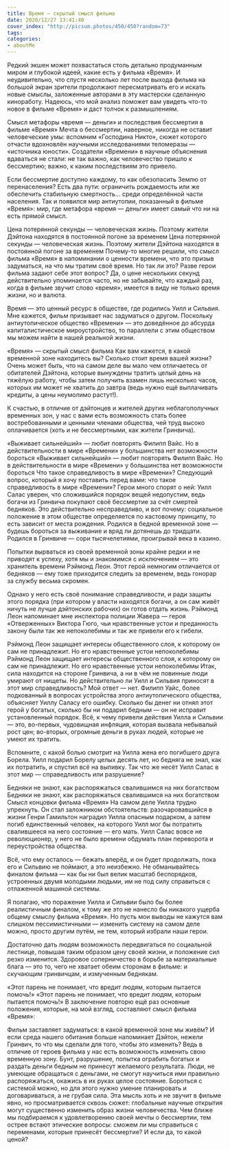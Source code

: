 ```yaml
---
title: Время — скрытый смысл фильма
date: 2020/12/27 13:41:40
cover_index: "http://picsum.photos/450/450?random=73"
tags:
categories:
- aboutMe
---
```


Редкий экшен может похвастаться столь детально продуманным миром и глубокой идеей, какие есть у фильма «Время». И неудивительно, что спустя несколько лет после выхода фильма на большой экран зрители продолжают пересматривать его и искать новые смыслы, заложенные авторами в эту мастерски сделанную киноработу. Надеюсь, что мой анализ поможет вам увидеть что-то новое в фильме «Время» и даст толчок к размышлениям.

<!-- more -->

Смысл метафоры «время — деньги» и последствия бессмертия в фильме «Время»
Мечта о бессмертии, наверное, никогда не оставит человеческие умы: вспомним «Господина Никто», сюжет которого отчасти вдохновлён научными исследованиями теломеразы — «источника юности». Создатели «Времени» в научные объяснения вдаваться не стали: не так важно, как человечество пришло к бессмертию; важно, к каким последствиям это привело.

Если бессмертие доступно каждому, то как обезопасить Землю от перенаселения? Есть два пути: ограничить рождаемость или же обеспечить стабильную смертность… среди определённой части населения. Так и появился мир антиутопии, показанный в фильме «Время»: мир, где метафора «время — деньги» имеет самый что ни на есть прямой смысл.

Цена потерянной секунды — человеческая жизнь. Поэтому жители Дэйтона находятся в постоянной погоне за временем
Цена потерянной секунды — человеческая жизнь. Поэтому жители Дэйтона находятся в постоянной погоне за временем
Почему-то многие решили, что смысл фильма «Время» в напоминании о ценности времени, что это призыв задуматься, на что мы тратим своё время. Но так ли это? Разве герои фильма задают себе этот вопрос? Да, о цене нескольких секунд действительно упоминается часто, но не забывайте, что каждый раз, когда в фильме звучит слово «время», имеется в виду не только время жизни, но и валюта.

Время — это ценный ресурс в обществе, где родились Уилл и Сильвия. Мне кажется, фильм призывает нас задуматься о другом. Поскольку антиутопическое общество «Времени» — это доведённое до абсурда капиталистическое мироустройство, то параллели с этим обществом мы можем найти в нашей реальной жизни.

«Время» — скрытый смысл фильма
Как вам кажется, в какой временной зоне находитесь вы? Сколько стоит время вашей жизни? Очень может быть, что на самом деле вы мало чем отличаетесь от обитателей Дэйтона, которые вынуждены тратить целый день на тяжёлую работу, чтобы затем получить взамен лишь несколько часов, которых им может не хватить до завтра (ведь нужно ещё выплачивать кредиты, а цены неумолимо растут!).

К счастью, в отличие от дэйтонцев и жителей других неблагополучных временных зон, у нас с вами есть возможность стать более востребованными и ценными членами общества, чей труд высоко оплачивается (хоть и не бессмертными, как жители Гринвича).

«Выживает сильнейший» — любит повторять Филипп Вайс. Но в действительности в мире «Времени» у большинства нет возможности бороться
«Выживает сильнейший» — любит повторять Филипп Вайс. Но в действительности в мире «Времени» у большинства нет возможности бороться
Что такое справедливость в мире «Времени»?
Следующий вопрос, который я хочу поставить перед вами: что такое справедливость в мире «Времени»? Герои много спорят о ней: Уилл Салас уверен, что сложившийся порядок вещей недопустим, ведь богачи из Гринвича покупают своё бессмертие за счёт смертей бедняков. Это действительно несправедливо, и вот почему: социальное положение в этом обществе определяется по кастовому принципу, то есть зависит от места рождения. Родился в бедной временной зоне — будешь бороться за выживание и вряд ли дотянешь до тридцати. Родился в Гринвиче — сори тысячелетиями, проигрывай века в казино.

Попытки вырваться из своей временной зоны крайне редки и не приводят к успеху, хотя мы и знакомимся с исключением — это хранитель времени Рэймонд Леон. Этот герой немногим отличается от бедняков — ему тоже приходится следить за временем, ведь гонорар за службу весьма скромен.

Однако у него есть своё понимание справедливости, и ради защиты этого порядка (при котором у власти находятся богачи, а он сам живёт ничуть не лучше дэйтонских рабочих) он готов отдать жизнь. Рэймонд Леон напоминает мне инспектора полиции Жавера — героя «Отверженных» Виктора Гюго, чьи нравственные устои и преданность закону были так же непоколебимы и так же привели его к гибели.

Рэймонд Леон защищает интересы общественного слоя, к которому он сам не принадлежит. Но его нравственные устои непоколебимы
Рэймонд Леон защищает интересы общественного слоя, к которому он сам не принадлежит. Но его нравственные устои непоколебимы
Итак, сила находится на стороне Гринвича, а ни в чём не повинные люди умирают от нищеты. Но действительно ли Уилл и Сильвия приносят в этот мир справедливость? Мой ответ — нет. Филипп Уайс, более подкованный в вопросах устройства этого антиутопического общества, объясняет Уиллу Саласу его ошибку. Сколько бы денег ни отнял этот герой у богатых, сколько бы ни подарил бедным — он не исправит установленный порядок. Всё, к чему привели действия Уилла и Сильвии — это, во-первых, чудовищная инфляция, которая вызвала небывалый рост цен; во-вторых, огромные деньги в руках людей, которые не умеют их тратить.

Вспомните, с какой болью смотрит на Уилла жена его погибшего друга Борела. Уилл подарил Борелу целых десять лет, но бедняга не знал, как их потратить, и спустил всё на выпивку.  Так что же несёт Уилл Салас в этот мир — справедливость или разрушение?

Бедняки не знают, как распоряжаться свалившимся на них богатством
Бедняки не знают, как распоряжаться свалившимся на них богатством
Смысл концовки фильма «Время»
На самом деле Уилла трудно упрекнуть. Он стал заложником обстоятельств: разочаровавшийся в жизни Генри Гамильтон наградил Уилла опасным подарком, а затем погиб единственный человек, на которого Уилл мог бы потратить свалившееся на него состояние — его мать. Уилл Салас вовсе не революционер, у него не было времени обдумать план переворота и переустройства общества.

Всё, что ему осталось — бежать вперёд, и он будет продолжать, пока его и Сильвию не поймают, а это неизбежно. Не обманывайтесь финалом фильма — как бы ни был велик масштаб беспорядков, устроенных двумя молодыми людьми, им не под силу справиться с отлаженной машиной системы.

Я полагаю, что поражение Уилла и Сильвии было бы более реалистичным финалом, к тому же это не нанесло бы никакого ущерба общему смыслу фильма «Время». Но пусть мои выводы не кажутся вам слишком пессимистичными — изменить систему на самом деле можно, просто другим путём, не тем, который избрали наши герои.

Достаточно дать людям возможность передвигаться по социальной лестнице, повышая таким образом цену своей жизни, и положение сил резко изменится. Здоровое соперничество в борьбе за материальные блага — это то, чего не хватает обеим сторонам в фильме: и скучающим гринвичцам, и измученным беднякам.

«Этот парень не понимает, что вредит людям, которым пытается помочь!»
«Этот парень не понимает, что вредит людям, которым пытается помочь!»
В заключение повторю ещё раз основные положения, которые, на мой взгляд, составляют смысл фильма «Время»:

Фильм заставляет задуматься: в какой временной зоне мы живём? И если среда нашего обитания больше напоминает Дэйтон, нежели Гринвич, то что мы сделали для того, чтобы это изменить? Ведь в отличие от героев фильма у нас есть возможность изменить свою временную зону.
Бунт, разрушение, попытка ограбить богатых и раздать деньги бедным не принесут желаемого результата. Люди, не умеющие обращаться с деньгами, не смогут научиться ими правильно распоряжаться, окажись в их руках целое состояние. Бороться с системой можно, но для этого нужно умение планировать и договариваться, а не грубая сила.
Эта мысль хоть и не звучит в фильме явно, но просматривается сквозь сюжет: глобальные научные открытия могут существенно изменить образ жизни человечества. Чем ближе мы подбираемся к удовлетворению своей мечты о бессмертии, тем острее встают этические вопросы: сможем ли мы справиться с переменами, которые принесёт бессмертие? И если да, то какой ценой?
